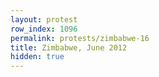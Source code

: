 ```yaml
---
layout: protest
row_index: 1096
permalink: protests/zimbabwe-16
title: Zimbabwe, June 2012
hidden: true
---
```

